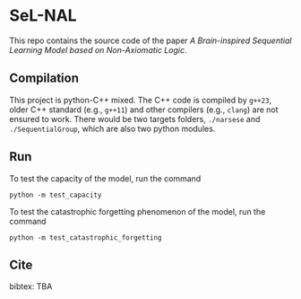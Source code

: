 # SeL-NAL

This repo contains the source code of the paper *A Brain-inspired Sequential Learning Model based on Non-Axiomatic Logic*.

## Compilation

This project is python-C++ mixed.
The C++ code is compiled by `g++23`, older C++ standard (e.g., `g++11`) and other compilers (e.g., `clang`) are not ensured to work.
There would be two targets folders, `./narsese` and `./SequentialGroup`, which are also two python modules.

## Run

To test the capacity of the model, run the command
```
python -m test_capacity
```

To test the catastrophic forgetting phenomenon of the model, run the command
```
python -m test_catastrophic_forgetting
```

## Cite

bibtex:
TBA
<!-- ```bibtex
@software{Lisa_My_Research_Software_2017,
  author = {Lisa, Mona and Bot, Hew},
  doi = {10.5281/zenodo.1234},
  month = {12},
  title = {{My Research Software}},
  url = {https://github.com/github-linguist/linguist},
  version = {2.0.4},
  year = {2017}
}
``` -->
